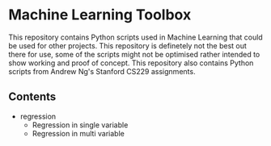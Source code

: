 # Machine Learning Toolbox
This repository contains Python scripts used in Machine Learning that could be used for other projects. This repository is definetely not the best out there for use, some of the scripts might not be optimised rather intended to show working and proof of concept. This repository also contains Python scripts from Andrew Ng's Stanford CS229 assignments.

## Contents
- regression
	- Regression in single variable
	- Regression in multi variable